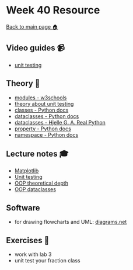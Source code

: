 # Week 40 Resource

[Back to main page :house:](https://github.com/kokchun/Python-course-AI22)

## Video guides :video_camera:

- [unit testing](https://www.youtube.com/watch?v=1Lfv5tUGsn8)

## Theory :book:

- [modules - w3schools](https://www.w3schools.com/python/python_modules.asp)
- [theory about unit testing](https://en.wikipedia.org/wiki/Unit_testing)
- [classes - Python docs](https://docs.python.org/3/tutorial/classes.html)
- [dataclasses - Python docs](https://docs.python.org/3/library/dataclasses.html?highlight=dataclass#module-dataclasses)
- [dataclasses - Hjelle G. A. Real Python ](https://realpython.com/python-data-classes/)
- [property - Python docs](https://docs.python.org/3/library/functions.html?highlight=property#property)
- [namespace - Python docs](https://docs.python.org/3/glossary.html#term-namespace)


## Lecture notes :mortar_board:

- [Matplotlib](https://github.com/kokchun/Python-course-AI22/blob/main/Lectures/Lec15-Matplotlib.ipynb)
- [Unit testing](https://github.com/kokchun/Python-course-AI22/tree/main/Lectures/Lec14-unit%20testing)
- [OOP theoretical depth](https://github.com/kokchun/Python-course-AI22/blob/main/Lecture_notes/Lec16-OOP_theoretical.ipynb)
- [OOP dataclasses](https://github.com/kokchun/Python-course-AI22/blob/main/Lecture_notes/Lec17-OOP_dataclasses.ipynb)


## Software

- for drawing flowcharts and UML: [diagrams.net](https://www.diagrams.net/)

## Exercises :running:

- work with lab 3
- unit test your fraction class  